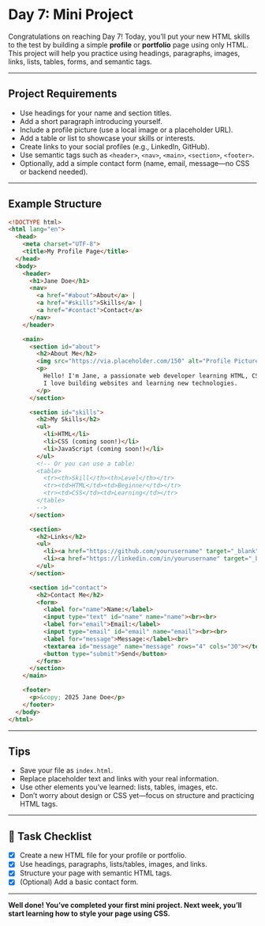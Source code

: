 # Day 7: Mini Project

Congratulations on reaching Day 7! Today, you’ll put your new HTML skills to the test by building a simple **profile** or **portfolio** page using only HTML. This project will help you practice using headings, paragraphs, images, links, lists, tables, forms, and semantic tags.

---

## Project Requirements

- Use headings for your name and section titles.
- Add a short paragraph introducing yourself.
- Include a profile picture (use a local image or a placeholder URL).
- Add a table or list to showcase your skills or interests.
- Create links to your social profiles (e.g., LinkedIn, GitHub).
- Use semantic tags such as `<header>`, `<nav>`, `<main>`, `<section>`, `<footer>`.
- Optionally, add a simple contact form (name, email, message—no CSS or backend needed).

---

## Example Structure

```html
<!DOCTYPE html>
<html lang="en">
  <head>
    <meta charset="UTF-8">
    <title>My Profile Page</title>
  </head>
  <body>
    <header>
      <h1>Jane Doe</h1>
      <nav>
        <a href="#about">About</a> |
        <a href="#skills">Skills</a> |
        <a href="#contact">Contact</a>
      </nav>
    </header>

    <main>
      <section id="about">
        <h2>About Me</h2>
        <img src="https://via.placeholder.com/150" alt="Profile Picture">
        <p>
          Hello! I'm Jane, a passionate web developer learning HTML, CSS, and JavaScript.<br>
          I love building websites and learning new technologies.
        </p>
      </section>

      <section id="skills">
        <h2>My Skills</h2>
        <ul>
          <li>HTML</li>
          <li>CSS (coming soon!)</li>
          <li>JavaScript (coming soon!)</li>
        </ul>
        <!-- Or you can use a table:
        <table>
          <tr><th>Skill</th><th>Level</th></tr>
          <tr><td>HTML</td><td>Beginner</td></tr>
          <tr><td>CSS</td><td>Learning</td></tr>
        </table>
        -->
      </section>

      <section>
        <h2>Links</h2>
        <ul>
          <li><a href="https://github.com/yourusername" target="_blank">GitHub</a></li>
          <li><a href="https://linkedin.com/in/yourusername" target="_blank">LinkedIn</a></li>
        </ul>
      </section>

      <section id="contact">
        <h2>Contact Me</h2>
        <form>
          <label for="name">Name:</label>
          <input type="text" id="name" name="name"><br><br>
          <label for="email">Email:</label>
          <input type="email" id="email" name="email"><br><br>
          <label for="message">Message:</label><br>
          <textarea id="message" name="message" rows="4" cols="30"></textarea><br><br>
          <button type="submit">Send</button>
        </form>
      </section>
    </main>

    <footer>
      <p>&copy; 2025 Jane Doe</p>
    </footer>
  </body>
</html>
```

---

## Tips

- Save your file as `index.html`.
- Replace placeholder text and links with your real information.
- Use other elements you’ve learned: lists, tables, images, etc.
- Don’t worry about design or CSS yet—focus on structure and practicing HTML tags.

---

## 🎯 Task Checklist

- [x] Create a new HTML file for your profile or portfolio.
- [x] Use headings, paragraphs, lists/tables, images, and links.
- [x] Structure your page with semantic HTML tags.
- [x] (Optional) Add a basic contact form.

---

**Well done! You’ve completed your first mini project. Next week, you’ll start learning how to style your page using CSS.**